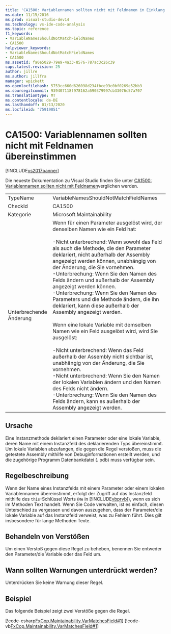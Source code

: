 ```yaml
---
title: 'CA1500: Variablennamen sollten nicht mit Feldnamen in Einklang stehen | Microsoft-Dokumentation'
ms.date: 11/15/2016
ms.prod: visual-studio-dev14
ms.technology: vs-ide-code-analysis
ms.topic: reference
f1_keywords:
- VariableNamesShouldNotMatchFieldNames
- CA1500
helpviewer_keywords:
- VariableNamesShouldNotMatchFieldNames
- CA1500
ms.assetid: fa0e5029-79e9-4a33-8576-787ac3c26c39
caps.latest.revision: 25
author: jillre
ms.author: jillfra
manager: wpickett
ms.openlocfilehash: 5753cc660d626098d234fbce93c0bf0269e52bb3
ms.sourcegitcommit: 939407118f978162a590379997cb33076c57a707
ms.translationtype: MT
ms.contentlocale: de-DE
ms.lasthandoff: 01/13/2020
ms.locfileid: "75919051"
---
```

# <a name="ca1500-variable-names-should-not-match-field-names"></a>CA1500: Variablennamen sollten nicht mit Feldnamen übereinstimmen
[!INCLUDE[vs2017banner](../includes/vs2017banner.md)]

Die neueste Dokumentation zu Visual Studio finden Sie unter [CA1500: Variablennamen sollten nicht mit Feldnamen](/visualstudio/code-quality/ca1500-variable-names-should-not-match-field-names)verglichen werden.

|||
|-|-|
|TypeName|VariableNamesShouldNotMatchFieldNames|
|CheckId|CA1500|
|Kategorie|Microsoft.Maintainability|
|Unterbrechende Änderung|Wenn für einen Parameter ausgelöst wird, der denselben Namen wie ein Feld hat:<br /><br /> -Nicht unterbrechend: Wenn sowohl das Feld als auch die Methode, die den Parameter deklariert, nicht außerhalb der Assembly angezeigt werden können, unabhängig von der Änderung, die Sie vornehmen.<br />-Unterbrechung: Wenn Sie den Namen des Felds ändern und außerhalb der Assembly angezeigt werden können.<br />-Unterbrechung: Wenn Sie den Namen des Parameters und die Methode ändern, die ihn deklariert, kann diese außerhalb der Assembly angezeigt werden.<br /><br /> Wenn eine lokale Variable mit demselben Namen wie ein Feld ausgelöst wird, wird Sie ausgelöst:<br /><br /> -Nicht unterbrechend: Wenn das Feld außerhalb der Assembly nicht sichtbar ist, unabhängig von der Änderung, die Sie vornehmen.<br />-Nicht unterbrechend: Wenn Sie den Namen der lokalen Variablen ändern und den Namen des Felds nicht ändern.<br />-Unterbrechung: Wenn Sie den Namen des Felds ändern, kann es außerhalb der Assembly angezeigt werden.|

## <a name="cause"></a>Ursache
 Eine Instanzmethode deklariert einen Parameter oder eine lokale Variable, deren Name mit einem Instanzfeld des deklarierenden Typs übereinstimmt. Um lokale Variablen abzufangen, die gegen die Regel verstoßen, muss die getestete Assembly mithilfe von Debuginformationen erstellt werden, und die zugehörige Programm Datenbankdatei (. pdb) muss verfügbar sein.

## <a name="rule-description"></a>Regelbeschreibung
 Wenn der Name eines Instanzfelds mit einem Parameter oder einem lokalen Variablennamen übereinstimmt, erfolgt der Zugriff auf das Instanzfeld mithilfe des `this`-Schlüssel Worts (`Me` in [!INCLUDE[vbprvb](../includes/vbprvb-md.md)]), wenn es sich im Methoden Text handelt. Wenn Sie Code verwalten, ist es einfach, diesen Unterschied zu vergessen und davon auszugehen, dass der Parameter/die lokale Variable auf das Instanzfeld verweist, was zu Fehlern führt. Dies gilt insbesondere für lange Methoden Texte.

## <a name="how-to-fix-violations"></a>Behandeln von Verstößen
 Um einen Verstoß gegen diese Regel zu beheben, benennen Sie entweder den Parameter/die Variable oder das Feld um.

## <a name="when-to-suppress-warnings"></a>Wann sollten Warnungen unterdrückt werden?
 Unterdrücken Sie keine Warnung dieser Regel.

## <a name="example"></a>Beispiel
 Das folgende Beispiel zeigt zwei Verstöße gegen die Regel.

 [!code-csharp[FxCop.Maintainability.VarMatchesField#1](../snippets/csharp/VS_Snippets_CodeAnalysis/FxCop.Maintainability.VarMatchesField/cs/FxCop.Maintainability.VarMatchesField.cs#1)]
 [!code-vb[FxCop.Maintainability.VarMatchesField#1](../snippets/visualbasic/VS_Snippets_CodeAnalysis/FxCop.Maintainability.VarMatchesField/vb/FxCop.Maintainability.VarMatchesField.vb#1)]

